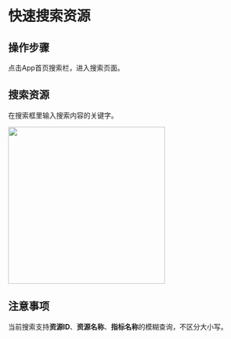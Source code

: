 # 快速搜索资源

## 操作步骤

点击App首页搜索栏，进入搜索页面。

## 搜索资源

在搜索框里输入搜索内容的关键字。

<img src="https://static.ucloud.cn/docs/urlm/images/1628822998805.png?v=1628823143" width="320">

## 注意事项

当前搜索支持**资源ID**、**资源名称**、**指标名称**的模糊查询，不区分大小写。
